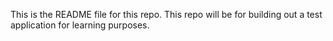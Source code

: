 This is the README file for this repo. This repo will be for building out a test application for learning purposes.
